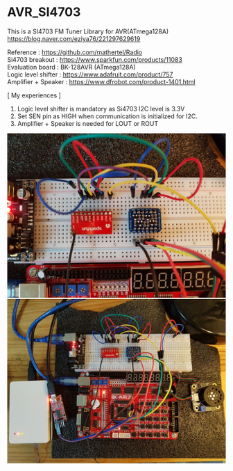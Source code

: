 # AVR_SI4703
This is a SI4703 FM Tuner Library for AVR(ATmega128A)<br>
https://blog.naver.com/eziya76/221297629619

Reference : https://github.com/mathertel/Radio<br>
Si4703 breakout : https://www.sparkfun.com/products/11083<br>
Evaluation board : BK-128AVR (ATmega128A)<br>
Logic level shifter : https://www.adafruit.com/product/757<br>
Amplifier + Speaker : https://www.dfrobot.com/product-1401.html

[ My experiences ]
1) Logic level shifter is mandatory as Si4703 I2C level is 3.3V<br>
2) Set SEN pin as HIGH when communication is initialized for I2C.<br>
3) Amplifier + Speaker is needed for LOUT or ROUT<br>

![Si4703_1](./Si4703_1.jpg)<br>
![Si4703_2](./Si4703_2.jpg)<br>
